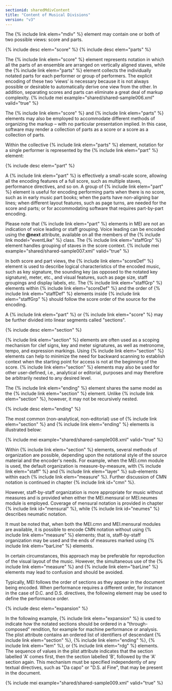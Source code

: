```yaml
---
sectionid: sharedMdivContent
title: "Content of Musical Divisions"
version: "v3"
---
```


The {% include link elem="mdiv" %} element may contain one or both of two possible views: score and parts.

{% include desc elem="score" %} 
{% include desc elem="parts" %} 

The {% include link elem="score" %} element represents notation in which all the parts of an ensemble are arranged on vertically aligned staves, while the {% include link elem="parts" %} element collects the individually notated parts for each performer or group of performers. The explicit encoding of these two ‘views’ is necessary because it is not always possible or desirable to automatically derive one view from the other. In addition, separating scores and parts can eliminate a great deal of markup complexity.
{% include mei example="shared/shared-sample006.xml" valid="true" %}

The {% include link elem="score" %} and {% include link elem="parts" %} elements may also be employed to accommodate different methods of organizing the markup – with no particular presentation implied. In this case, software may render a collection of parts as a score or a score as a collection of parts.

Within the collective {% include link elem="parts" %} element, notation for a single performer is represented by the {% include link elem="part" %} element:

{% include desc elem="part" %} 

A {% include link elem="part" %} is effectively a small-scale score, allowing all the encoding features of a full score, such as multiple staves, performance directives, and so on. A group of {% include link elem="part" %} element is useful for encoding performing parts when there is no score, such as in early music part books; when the parts have non-aligning bar lines; when different layout features, such as page turns, are needed for the score and parts; or for accommodating software that requires part-by-part encoding.

Please note that {% include link elem="part" %} elements in MEI are not an indication of voice leading or staff grouping. Voice leading can be encoded using the **@next** attribute, available on all the members of the {% include link model="eventLike" %} class. The {% include link elem="staffGrp" %} element handles grouping of staves in the score context.
{% include mei example="shared/shared-sample007.xml" valid="true" %}

In both score and part views, the {% include link elem="scoreDef" %} element is used to describe logical characteristics of the encoded music, such as key signature, the sounding key (as opposed to the notated key signature), meter, etc., and visual features, such as page size, staff groupings and display labels, etc. The {% include link elem="staffGrp" %} elements within {% include link elem="scoreDef" %} and the order of {% include link elem="staffDef" %} elements inside {% include link elem="staffGrp" %} should follow the score order of the source for the encoding.

A {% include link elem="part" %} or {% include link elem="score" %} may be further divided into linear segments called "sections".

{% include desc elem="section" %} 

{% include link elem="section" %} elements are often used as a scoping mechanism for clef signs, key and meter signatures, as well as metronome, tempo, and expression markings. Using {% include link elem="section" %} elements can help to minimize the need for backward scanning to establish context when the starting point for access is not at the beginning of the score. {% include link elem="section" %} elements may also be used for other user-defined, i.e., analytical or editorial, purposes and may therefore be arbitrarily nested to any desired level.

The {% include link elem="ending" %} element shares the same model as the {% include link elem="section" %} element. Unlike {% include link elem="section" %}, however, it may not be recursively nested.

{% include desc elem="ending" %} 

The most common (non-analytical, non-editorial) use of {% include link elem="section" %} and {% include link elem="ending" %} elements is illustrated below:

{% include mei example="shared/shared-sample008.xml" valid="true" %}

Within {% include link elem="section" %} elements, several methods of organization are possible, depending upon the notational style of the source material and the encoder's needs. For example, when the MEI.cmn module is used, the default organization is measure-by-measure, with {% include link elem="staff" %} and {% include link elem="layer" %} sub-elements within each {% include link elem="measure" %}. Further discussion of CMN notation is continued in chapter {% include link id="cmn" %}.

However, staff-by-staff organization is more appropriate for music without measures and is provided when either the MEI.mensural or MEI.neumes module is employed. Coverage of mensural notation is provided in chapter {% include link id="mensural" %}, while {% include link id="neumes" %} describes neumatic notation.

It must be noted that, when both the MEI.cmn and MEI.mensural modules are available, it is possible to encode CMN notation without using {% include link elem="measure" %} elements; that is, staff-by-staff organization may be used and the ends of measures marked using {% include link elem="barLine" %} elements.

In certain circumstances, this approach may be preferable for reproduction of the visual layout of the music. However, the simultaneous use of the {% include link elem="measure" %} and {% include link elem="barLine" %} elements may lead to confusion and should be avoided.

Typically, MEI follows the order of sections as they appear in the document being encoded. When performance requires a different order, for instance in the case of D.C. and D.S. directives, the following element may be used to define the performance order.

{% include desc elem="expansion" %} 

In the following example, {% include link elem="expansion" %} is used to indicate how the notated sections should be ordered in a "through-composed" rendition, for example for machine performance or analysis. The plist attribute contains an ordered list of identifiers of descendant {% include link elem="section" %}, {% include link elem="ending" %}, {% include link elem="lem" %}, or {% include link elem="rdg" %} elements. The sequence of values in the plist attribute indicates that the section labelled 'A' comes first, then the section labelled 'B', followed by the 'A' section again. This mechanism must be specified independently of any textual directives, such as "Da capo" or "D.S. al Fine", that may be present in the document.

{% include mei example="shared/shared-sample009.xml" valid="true" %}
